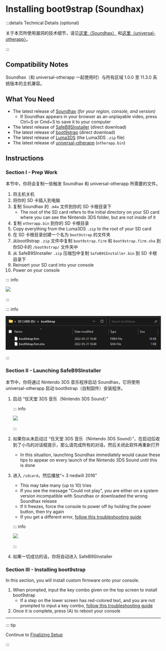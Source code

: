 # Installing boot9strap (Soundhax)

:::details Technical Details (optional)

关于本页所使用漏洞的技术细节，请见[这里（Soundhax）](https://github.com/nedwill/soundhax) 和[这里（universal-otherapp）](https://github.com/TuxSH/universal-otherapp)。

:::

## Compatibility Notes

Soundhax（和 universal-otherapp 一起使用时）与所有区域 1.0.0 至 11.3.0 系统版本的主机兼容。

## What You Need

- The latest release of [Soundhax](http://soundhax.com) _(for your region, console, and version)_
  - If Soundhax appears in your browser as an unplayable video, press Ctrl+S or Cmd+S to save it to your computer
- The latest release of [SafeB9SInstaller](https://github.com/d0k3/SafeB9SInstaller/releases/download/v0.0.7/SafeB9SInstaller-20170605-122940.zip) (direct download)
- The latest release of [boot9strap](https://github.com/SciresM/boot9strap/releases/download/1.4/boot9strap-1.4.zip) (direct download)
- The latest release of [Luma3DS](https://github.com/LumaTeam/Luma3DS/releases/latest) (the Luma3DS `.zip` file)
- The latest release of [universal-otherapp](https://github.com/TuxSH/universal-otherapp/releases/latest) (`otherapp.bin`)

## Instructions

### Section I - Prep Work

本节中，你将会复制一些触发 Soundhax 和 universal-otherapp 所需要的文件。

1. 将主机关机
2. 将你的 SD 卡插入到电脑
3. 复制 Soundhax 的 `.m4a` 文件到你的 SD 卡根目录下
   - The root of the SD card refers to the initial directory on your SD card where you can see the Nintendo 3DS folder, but are not inside of it
4. 复制 `otherapp.bin` 到你的 SD 卡根目录
5. Copy everything from the Luma3DS `.zip` to the root of your SD card
6. 在 SD 卡根目录创建一个名为 `boot9strap` 的文件夹
7. 从boot9strap `.zip` 文件中复制 `boot9strap.firm` 和 `boot9strap.firm.sha` 到你SD卡的 `/boot9strap/` 文件夹中
8. 从 SafeB9SInstaller `.zip` 压缩包中复制 `SafeB9SInstaller.bin` 到 SD 卡根目录下
9. Reinsert your SD card into your console
10. Power on your console

::: info

![](/images/screenshots/soundhax/soundhax-root-layout.png)

:::

::: info

![](/images/screenshots/boot9strap-folder.png)

:::

### Section II - Launching SafeB9SInstaller

本节中，你将通过 Nintendo 3DS 音乐程序启动 Soundhax，它将使用 universal-otherapp 启动 boot9strap（自制固件）安装程序。

1. 启动 “任天堂 3DS 音乐（Nintendo 3DS Sound）”

   ::: info

   ![](/images/screenshots/soundhax/soundhax-welcome.png)

   :::

2. 如果你从未启动过 “任天堂 3DS 音乐（Nintendo 3DS Sound）”，在启动后收到了小鸟的对话框提示，那么请完成所有的对话，然后关闭此软件再重新打开
   - In this situation, launching Soundhax immediately would cause these tips to appear on every launch of the Nintendo 3DS Sound until this is done

3. 进入 `/sdcard`，然后播放“< 3 nedwill 2016”

   - This may take many (up to 10) tries
   - If you see the message "Could not play", you are either on a system version incompatible with Soundhax or downloaded the wrong Soundhax release
   - If it freezes, force the console to power off by holding the power button, then try again
   - If you get a different error, [follow this troubleshooting guide](troubleshooting-soundhax)

   ::: info

   ![](/images/screenshots/soundhax/soundhax-launch.png)

   :::

4. 如果一切成功的话，你将自动进入 SafeB9SInstaller

### Section III - Installing boot9strap

In this section, you will install custom firmware onto your console.

1. When prompted, input the key combo given on the top screen to install boot9strap
   - If a step on the lower screen has red-colored text, and you are not prompted to input a key combo, [follow this troubleshooting guide](troubleshooting-soundhax)
2. Once it is complete, press (A) to reboot your console

<!--@include: ./_include/configure-luma3ds.md -->

<!--@include: ./_include/luma3ds-installed-note.md -->

___

::: tip

Continue to [Finalizing Setup](finalizing-setup)

:::
